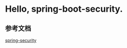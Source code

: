 # Hello, spring-boot-security.

## 参考文档

[spring-security](https://docs.spring.io/spring-security/site/docs/5.4.5/reference/html5/)

